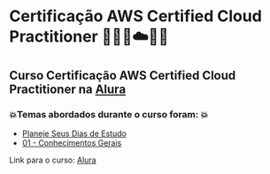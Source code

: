 # Certificação AWS Certified Cloud Practitioner 👨🏻‍💻☁️🧠🚀
## Curso Certificação AWS Certified Cloud Practitioner na [Alura](https://www.alura.com.br/formacao-aws-certified-cloud-practitioner)
### 💥Temas abordados durante o curso foram: 💥
- [Planeje Seus Dias de Estudo](https://github.com/romulovieira777/Certificacao_AWS_Certified_Cloud_Practitioner/tree/main/Planeje_Seus_Dias_de_Estudo)
- [01 - Conhecimentos Gerais]()

Link para o curso: [Alura](https://www.alura.com.br/formacao-aws-certified-cloud-practitioner)
